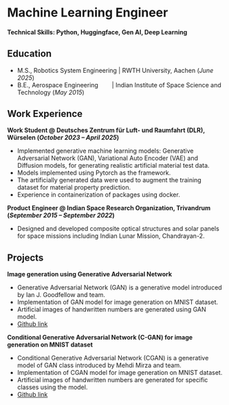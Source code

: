 # Machine Learning Engineer

#### Technical Skills: Python, Huggingface, Gen AI, Deep Learning

## Education						       		
- M.S., Robotics System Engineering	 | RWTH University, Aachen (_June 2025_)	 			        		
- B.E., Aerospace Engineering &emsp;&emsp;| Indian Institute of Space Science and Technology (_May 2015_)

## Work Experience
**Work Student @ Deutsches Zentrum für Luft- und Raumfahrt (DLR),  Würselen (_October 2023 – April 2025_)**
- Implemented generative machine learning models: Generative Adversarial Network (GAN), Variational Auto Encoder (VAE) and Diffusion models, for generating realistic artificial material test data.
- Models implemented using Pytorch as the framework.
- The artificially generated data were used to augment the training dataset for material property prediction.
- Experience in containerization of packages using docker.


**Product Engineer  @ Indian Space Research Organization, Trivandrum (_September 2015 – September 2022_)**
- Designed and developed composite optical structures and solar panels for space missions including Indian Lunar Mission, Chandrayan-2.

## Projects
**Image generation using Generative Adversarial Network**
- Generative Adversarial Network (GAN) is a generative model introduced by Ian J. Goodfellow and team.
- Implementation of GAN model for image generation on MNIST dataset.
- Artificial images of handwritten numbers are generated using GAN model.
- [Github link](https://github.com/Amal-Jyothis/mnist_gan)

**Conditional Generative Adversarial Network (C-GAN) for image generation on MNIST dataset**
- Conditional Generative Adversarial Network (CGAN) is a generative model of GAN class introduced by Mehdi Mirza and team.
- Implementation of CGAN model for image generation on MNIST dataset.
- Artificial images of handwritten numbers are generated for specific classes using the model.
- [Github link](https://github.com/Amal-Jyothis/mnist-cgan)

